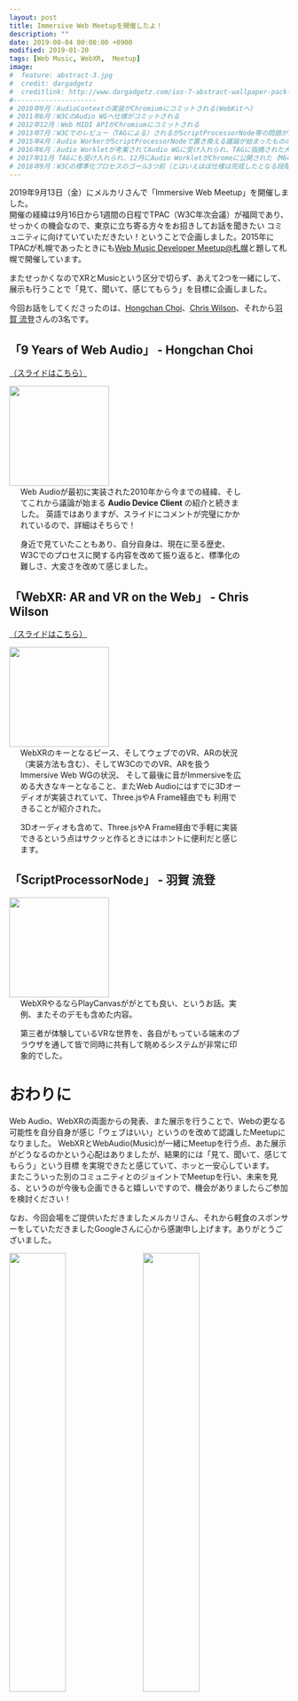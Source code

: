 ```yaml
---
layout: post
title: Immersive Web Meetupを開催したよ！
description: ""
date: 2019-08-04 00:00:00 +0900
modified: 2019-01-20
tags: [Web Music, WebXR,  Meetup]
image:
#  feature: abstract-3.jpg
#  credit: dargadgetz
#  creditlink: http://www.dargadgetz.com/ios-7-abstract-wallpaper-pack-for-iphone-5-and-ipod-touch-retina/
#---------------------
# 2010年9月：AudioContextの実装がChromiumにコミットされる(WebKitへ)
# 2011年6月：W3CのAudio WGへ仕様がコミットされる
# 2012年12月：Web MIDI APIがChromiumにコミットされる
# 2013年7月：W3Cでのレビュー（TAGによる）されるがScriptProcessorNode等の問題が指摘される
# 2015年4月：Audio WorkerがScriptProcessorNodeで置き換える議論が始まったものの動作時の問題でボツとなる
# 2016年6月：Audio Workletが考案されてAudio WGに受け入れられ、TAGに指摘された大きな問題が解決された
# 2017年11月 TAGにも受け入れられ、12月にAudio WorkletがChromeに公開された（M64）
# 2018年9月：W3Cの標準化プロセスのゴール3つ前（とはいえほぼ仕様は完成したとなる段階）のCandidate Recomandationに進む
---
```


<div> </div>

2019年9月13日（金）にメルカリさんで「Immersive Web Meetup」を開催しました。  
開催の経緯は9月16日から1週間の日程でTPAC（W3C年次会議）が福岡であり、せっかくの機会なので、東京に立ち寄る方々をお招きしてお話を聞きたい
コミュニティに向けていていただきたい！ということで企画しました。2015年にTPACが札幌であったときにも[Web Music Developer Meetup@札幌](https://dev.classmethod.jp/event/web-music-developer-meetup-sapporo-report/)と題して札幌で開催しています。  
    
またせっかくなのでXRとMusicという区分で切らず、あえて2つを一緒にして、展示も行うことで「見て、聞いて、感じてもらう」を目標に企画しました。
  
今回お話をしてくださったのは、[Hongchan Choi](https://twitter.com/hochsays)、[Chris Wilson](https://twitter.com/cwilso)、それから[羽賀 流登](https://twitter.com/Mxcn3)さんの3名です。

##  「9 Years of Web Audio」 - Hongchan Choi
[（スライドはこちら）](https://docs.google.com/presentation/d/1dlZ3ThCDsYqv6QEuDi07tkK0KC3D3IxfNY4uhHa2KPc/)  
<div class="post-image-center" style="margin-bottom:0">
<div>
<img src="{{ site.url }}/images/2019/09/20190913_01.png" width="180px" />
</div>
<div style="margin-left: 20px; width:80%">
Web Audioが最初に実装された2010年から今までの経緯、そしてこれから議論が始まる <b>Audio Device Client</b> の紹介と続きました。  
英語ではありますが、スライドにコメントが完璧にかかれているので、詳細はそちらで！
  
身近で見ていたこともあり、自分自身は、現在に至る歴史、W3Cでのプロセスに関する内容を改めて振り返ると、標準化の難しさ、大変さを改めて感じました。
</div>
</div>


##  「WebXR: AR and VR on the Web」 - Chris Wilson
[（スライドはこちら）](https://docs.google.com/presentation/d/1ukRQLp1H_gl7NMB5UZR8JMtH-qlcy37-lyNeXtGjyhE/)  
<div class="post-image-center" style="margin-bottom:0">
<div>
<img src="{{ site.url }}/images/2019/09/20190913_02.png" width="180px" />
</div>
<div style="margin-left: 20px; width:80%">
WebXRのキーとなるピース、そしてウェブでのVR、ARの状況（実装方法も含む）、そしてW3CのでのVR、ARを扱うImmersive Web WGの状況、
そして最後に音がImmersiveを広める大きなキーとなること、またWeb Audioにはすでに3Dオーディオが実装されていて、Three.jsやA Frame経由でも
利用できることが紹介された。  
  
3Dオーディオも含めて、Three.jsやA Frame経由で手軽に実装できるという点はサクッと作るときにはホントに便利だと感じます。
</div>
</div>

##  「ScriptProcessorNode」 - 羽賀 流登
<div class="post-image-center" style="margin-bottom:0">
<div>
<img src="{{ site.url }}/images/2019/09/20190913_03.png" width="180px" />
</div>
<div style="margin-left: 20px; width:80%">
WebXRやるならPlayCanvasががとても良い、というお話。実例、またそのデモも含めた内容。  
  
第三者が体験しているVRな世界を、各自がもっている端末のブラウザを通して皆で同時に共有して眺めるシステムが非常に印象的でした。
</div>
</div>

# おわりに
Web Audio、WebXRの両面からの発表、また展示を行うことで、Webの更なる可能性を自分自身が感じ「ウェブはいい」というのを改めて認識したMeetupになりました。
WebXRとWebAudio(Music)が一緒にMeetupを行う点、あた展示がどうなるのかという心配はありましたが、結果的には「見て、聞いて、感じてもらう」という目標
を実現できたと感じていて、ホッと一安心しています。  
またこういった別のコミュニティとのジョイントでMeetupを行い、未来を見る、というのが今後も企画できると嬉しいですので、機会がありましたらご参加を検討ください！
  
  
なお、今回会場をご提供いただきましたメルカリさん、それから軽食のスポンサーをしていただきましたGoogleさんに心から感謝申し上げます。ありがとうございました。


<div class="post-image-center" style="margin-bottom:0">
<img src="{{ site.url }}/images/2019/09/20190913_chris_hongchan.jpg" width="45%" style="margin-right:10px"/>
<img src="{{ site.url }}/images/2019/09/20190913_haga.jpg" width="45%" />
</div>
<div class="post-image-center" style="margin:0;">
<div>[写真左] Hongchan（左から2人目）、Chris（左から3人目）、えーじさん（右）</div>
</div>
<div class="post-image-center" style="margin-top:0;">
<div>[写真右] 羽賀さん</div>
</div>

<div class="post-image-center" style="margin-bottom:0">
<img src="{{ site.url }}/images/2019/09/20190913_musubi.jpg" width="45%" />
</div>
<div class="post-image-center" style="margin:0;">
<div>かなり美味しかった <a href="http://www.manpukumusubi.com/" target="_blank">「まんぷくにぎり」のおむすび</a></div>
</div>
